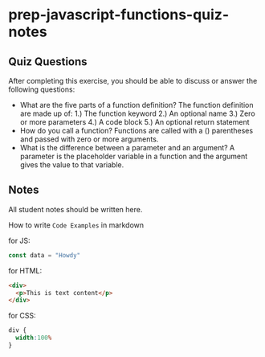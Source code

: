# prep-javascript-functions-quiz-notes


## Quiz Questions

After completing this exercise, you should be able to discuss or answer the following questions:

- What are the five parts of a function definition?
  The function definition are made up of:
    1.) The function keyword
    2.) An optional name
    3.) Zero or more parameters
    4.) A code block
    5.) An optional return statement
- How do you call a function?
  Functions are called with a () parentheses and passed with
  zero or more arguments.
- What is the difference between a parameter and an argument?
  A parameter is the placeholder variable in a function and the argument
  gives the value to that variable.
## Notes

All student notes should be written here.


How to write `Code Examples` in markdown

for JS:
```javascript
const data = "Howdy"
```

for HTML:
```html
<div>
  <p>This is text content</p>
</div>
```

for CSS:
```css
div {
  width:100%
}
```

